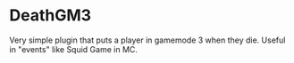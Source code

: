 # DeathGM3
Very simple plugin that puts a player in gamemode 3 when they die. Useful in "events" like Squid Game in MC.

